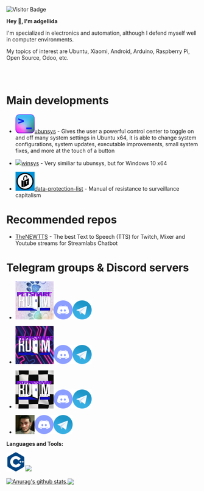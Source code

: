 <p align="center">
  
![Visitor Badge](https://visitor-badge.laobi.icu/badge?page_id=adgellida.adgellida)
  
**Hey 👋, I'm adgellida**

I'm specialized in electronics and automation, although I defend myself well in computer environments.

My topics of interest are Ubuntu, Xiaomi, Android, Arduino, Raspberry Pi, Open Source, Odoo, etc.

<a href="https://twitter.com/adgellida">
  <img align="left" alt="" width="22px" src="https://cdn.jsdelivr.net/npm/simple-icons@v3/icons/twitter.svg" />
</a>
                                                                                                                       
<a href="https://www.linkedin.com/in/adgellida/">
  <img align="left" alt="" width="22px" src="https://cdn.jsdelivr.net/npm/simple-icons@v3/icons/linkedin.svg" />
</a>

<a href="https://t.me/adgellida">
  <img align="left" alt="" width="22px" src="https://cdn.jsdelivr.net/npm/simple-icons@v3/icons/telegram.svg" />
</a>

<a href="https://www.twitch.tv/adgellida">
  <img align="left" alt="" width="22px" src="https://cdn.jsdelivr.net/npm/simple-icons@v3/icons/twitch.svg" />
</a>

<a href="https://discord.com/users/280292967745454081">
  <img align="left" alt="" width="22px" src="https://cdn.jsdelivr.net/npm/simple-icons@v3/icons/discord.svg" />
</a>

<a href="https://www.instagram.com/adgellida/">
  <img align="left" alt="" width="22px" src="https://cdn.jsdelivr.net/npm/simple-icons@v3/icons/instagram.svg" />
</a>

<a href="https://www.youtube.com/c/AntonioDavidGellidaLavara">
  <img align="left" alt="" width="22px" src="https://cdn.jsdelivr.net/npm/simple-icons@v3/icons/youtube.svg" />
</a>

</p>

<br>
</br>

<p align="left">

Main developments
=============================================

* <img src="https://raw.githubusercontent.com/adgellida/ubunsys/master/logo.png" width="50">[ubunsys](https://github.com/adgellida/ubunsys) - Gives the user a powerful control center to toggle on and off many system settings in Ubuntu x64, it is able to change system configurations, system updates, executable improvements, small system fixes, and more at the touch of a button

* <img src="https://raw.githubusercontent.com/adgellida/winsys/master/logo.png" width="50">[winsys](https://github.com/adgellida/winsys) - Very similiar tu ubunsys, but for Windows 10 x64

* <img src="https://raw.githubusercontent.com/adgellida/data-protection-list/main/images/privacy-first.png" width="50">[data-protection-list](https://github.com/adgellida/data-protection-list) - Manual of resistance to surveillance capitalism

Recommended repos
=============================================
* [TheNEWTTS](https://github.com/LuisSanchez-Dev/TheNewTTS) - The best Text to Speech (TTS) for Twitch, Mixer and Youtube streams for Streamlabs Chatbot

Telegram groups & Discord servers
=============================================
  <!-- Petshare -->
* <img src="https://github.com/adgellida/resources/blob/master/images/Petshare_room_Logo2.png" width="100"><a href="https://discord.gg/XFVCuW" target="_blank"><img src="https://github.com/adgellida/resources/blob/master/images/discord.png" width="50"></a><a href="https://t.me/petshareroom" target="_blank"><img src="https://github.com/adgellida/resources/blob/master/images/telegram.png" width="50"></a>

  <!-- Techshare -->
* <img src="https://github.com/adgellida/resources/blob/master/images/Techshare_room_Logo2.png" width="100"><a href="https://discord.gg/hN6MMK" target="_blank"><img src="https://github.com/adgellida/resources/blob/master/images/discord.png" width="50"></a><a href="https://t.me/techshareroom" target="_blank"><img src="https://github.com/adgellida/resources/blob/master/images/telegram.png" width="50"></a>

  <!-- Motorshare -->
* <img src="https://github.com/adgellida/resources/blob/master/images/Motorshare_room_Logo2.png" width="100"><a href="https://discord.gg/ATDRGu" target="_blank"><img src="https://github.com/adgellida/resources/blob/master/images/discord.png" width="50"></a><a href="https://t.me/motorshareroom" target="_blank"><img src="https://github.com/adgellida/resources/blob/master/images/telegram.png" width="50"></a>

  <!-- Personal -->
* <img src="https://github.com/adgellida/resources/blob/master/images/photo.jpg" width="50"><a href="https://discord.gg/6hRWpbG" target="_blank"><img src="https://github.com/adgellida/resources/blob/master/images/discord.png" width="50"></a><a href="https://t.me/adgellida" target="_blank"><img src="https://github.com/adgellida/resources/blob/master/images/telegram.png" width="50"></a>

<p align="center">

**Languages and Tools:**  

<code><img height="50" src="https://github.com/devicons/devicon/blob/master/icons/cplusplus/cplusplus-plain.svg"></code><code><img height="50" src="https://icon-icons.com/downloadimage.php?id=94938&root=1381/PNG/512/&file=qt_94938.png"></code>

<a href="https://github.com/adgellida/github-readme-stats">
  <img align="center" src="https://github-readme-stats.vercel.app/api?username=adgellida&show_icons=true&include_all_commits=true&theme=radical" alt="Anurag's github stats" />
</a>
<a href="https://github.com/adgellida/github-readme-stats">
  <!-- Change the `github-readme-stats.vercel.app` to `github-readme-stats.vercel.app`  -->
  <img align="center" src="https://github-readme-stats.vercel.app/api/top-langs/?username=adgellida&layout=compact&theme=radical" />
</a>

</p>

